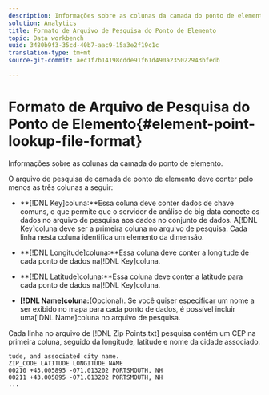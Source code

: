 ```yaml
---
description: Informações sobre as colunas da camada do ponto de elemento.
solution: Analytics
title: Formato de Arquivo de Pesquisa do Ponto de Elemento
topic: Data workbench
uuid: 3480b9f3-35cd-40b7-aac9-15a3e2f19c1c
translation-type: tm+mt
source-git-commit: aec1f7b14198cdde91f61d490a235022943bfedb

---
```



# Formato de Arquivo de Pesquisa do Ponto de Elemento{#element-point-lookup-file-format}

Informações sobre as colunas da camada do ponto de elemento.

O arquivo de pesquisa de camada de ponto de elemento deve conter pelo menos as três colunas a seguir:

* **[!DNL Key]coluna:**Essa coluna deve conter dados de chave comuns, o que permite que o servidor de análise de big data conecte os dados no arquivo de pesquisa aos dados no conjunto de dados. A[!DNL Key]coluna deve ser a primeira coluna no arquivo de pesquisa. Cada linha nesta coluna identifica um elemento da dimensão.

* **[!DNL Longitude]coluna:**Essa coluna deve conter a longitude de cada ponto de dados na[!DNL Key]coluna.

* **[!DNL Latitude]coluna:**Essa coluna deve conter a latitude para cada ponto de dados na[!DNL Key]coluna.

* **[!DNL Name]coluna:**(Opcional). Se você quiser especificar um nome a ser exibido no mapa para cada ponto de dados, é possível incluir uma[!DNL Name]coluna no arquivo de pesquisa.

Cada linha no arquivo de [!DNL Zip Points.txt] pesquisa contém um CEP na primeira coluna, seguido da longitude, latitude e nome da cidade associado.

```
tude, and associated city name.
ZIP_CODE LATITUDE LONGITUDE NAME
00210 +43.005895 -071.013202 PORTSMOUTH, NH
00211 +43.005895 -071.013202 PORTSMOUTH, NH
...
```

